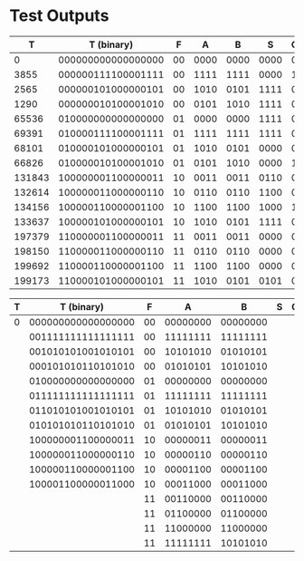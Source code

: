 # Test Outputs

| T        | T (binary)           | F    | A      | B      | S      | Co  |
| -------- | -------------------- | ---- | ------ | ------ | ------ | --- |
| $0$      | $000000000000000000$ | $00$ | $0000$ | $0000$ | $0000$ | $0$ |
| $3855$   | $000000111100001111$ | $00$ | $1111$ | $1111$ | $0000$ | $1$ |
| $2565$   | $000000101000000101$ | $00$ | $1010$ | $0101$ | $1111$ | $0$ |
| $1290$   | $000000010100001010$ | $00$ | $0101$ | $1010$ | $1111$ | $0$ |
| $65536$  | $010000000000000000$ | $01$ | $0000$ | $0000$ | $1111$ | $0$ |
| $69391$  | $010000111100001111$ | $01$ | $1111$ | $1111$ | $1111$ | $0$ |
| $68101$  | $010000101000000101$ | $01$ | $1010$ | $0101$ | $0000$ | $0$ |
| $66826$  | $010000010100001010$ | $01$ | $0101$ | $1010$ | $0000$ | $1$ |
| $131843$ | $100000001100000011$ | $10$ | $0011$ | $0011$ | $0110$ | $0$ |
| $132614$ | $100000011000000110$ | $10$ | $0110$ | $0110$ | $1100$ | $0$ |
| $134156$ | $100000110000001100$ | $10$ | $1100$ | $1100$ | $1000$ | $1$ |
| $133637$ | $100000101000000101$ | $10$ | $1010$ | $0101$ | $1111$ | $0$ |
| $197379$ | $110000001100000011$ | $11$ | $0011$ | $0011$ | $0000$ | $0$ |
| $198150$ | $110000011000000110$ | $11$ | $0110$ | $0110$ | $0000$ | $0$ |
| $199692$ | $110000110000001100$ | $11$ | $1100$ | $1100$ | $0000$ | $0$ |
| $199173$ | $110000101000000101$ | $11$ | $1010$ | $0101$ | $0101$ | $0$ |

| T   | T (binary)           | F    | A          | B          | S   | Co  |
| --- | -------------------- | ---- | ---------- | ---------- | --- | --- |
| $0$ | $000000000000000000$ | $00$ | $00000000$ | $00000000$ |     |     |
|     | $001111111111111111$ | $00$ | $11111111$ | $11111111$ |     |     |
|     | $001010101001010101$ | $00$ | $10101010$ | $01010101$ |     |     |
|     | $000101010110101010$ | $00$ | $01010101$ | $10101010$ |     |     |
|     | $010000000000000000$ | $01$ | $00000000$ | $00000000$ |     |     |
|     | $011111111111111111$ | $01$ | $11111111$ | $11111111$ |     |     |
|     | $011010101001010101$ | $01$ | $10101010$ | $01010101$ |     |     |
|     | $010101010110101010$ | $01$ | $01010101$ | $10101010$ |     |     |
|     | $100000001100000011$ | $10$ | $00000011$ | $00000011$ |     |     |
|     | $100000011000000110$ | $10$ | $00000110$ | $00000110$ |     |     |
|     | $100000110000001100$ | $10$ | $00001100$ | $00001100$ |     |     |
|     | $100001100000011000$ | $10$ | $00011000$ | $00011000$ |     |     |
|     |                      | $11$ | $00110000$ | $00110000$ |     |     |
|     |                      | $11$ | $01100000$ | $01100000$ |     |     |
|     |                      | $11$ | $11000000$ | $11000000$ |     |     |
|     |                      | $11$ | $11111111$ | $10101010$ |     |     |
